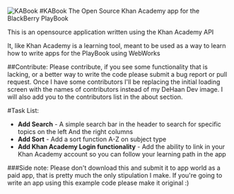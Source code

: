 ![KABook](https://github.com/levidehaan/KABook/blob/master/images/ka-86.png?raw=true)
#KABook
The Open Source Khan Academy app for the BlackBerry PlayBook

This is an opensource application written using the Khan Academy API

It, like Khan Academy is a learning tool, meant to be used as a way to learn how to write apps for the PlayBook using WebWorks

##Contribute:
Please contribute, if you see some functionality that is lacking, or a better way to write the code please submit a bug report or pull request.
Once I have some contributors I'll be replacing the initial loading screen with the names of contributors instead of my DeHaan Dev image.
I will also add you to the contributors list in the about section.

#Task List:

* **Add Search** - A simple search bar in the header to search for specific topics on the left And the right columns
* **Add Sort** - Add a sort function A-Z on subject type
* **Add Khan Academy Login functionality** - Add the ability to link in your Khan Academy account so you can follow your learning path in the app


###Side note:
Please don't download this and submit it to app world as a paid app, that is pretty much the only stipulation I make. 
If you're going to write an app using this example code please make it original :)